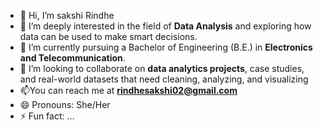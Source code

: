 - 👋 Hi, I’m sakshi Rindhe
- 👀 I’m deeply interested in the field of **Data Analysis** and exploring how data can be used to make smart decisions.  
- 🌱 I’m currently pursuing a Bachelor of Engineering (B.E.) in **Electronics and Telecommunication**. 
- 💞️ I’m looking to collaborate on  **data analytics projects**, case studies, and real-world datasets that need cleaning, analyzing, and visualizing  
- 📫You can reach me at **rindhesakshi02@gmail.com**
- 😄 Pronouns: She/Her
- ⚡ Fun fact: ...

<!---
sakshirindhe43/sakshirindhe43 is a ✨ special ✨ repository because its `README.md` (this file) appears on your GitHub profile.
You can click the Preview link to take a look at your changes.
--->
